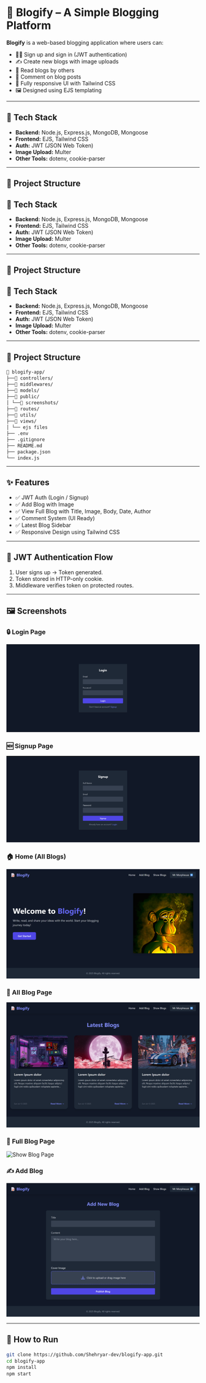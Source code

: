# 📝 Blogify – A Simple Blogging Platform

**Blogify** is a web-based blogging application where users can:

- 🧑‍💻 Sign up and sign in (JWT authentication)
- ✍️ Create new blogs with image uploads
- 📖 Read blogs by others
- 💬 Comment on blog posts
- 📱 Fully responsive UI with Tailwind CSS
- 🖼️ Designed using EJS templating

---

## 🔧 Tech Stack

- **Backend:** Node.js, Express.js, MongoDB, Mongoose
- **Frontend:** EJS, Tailwind CSS
- **Auth:** JWT (JSON Web Token)
- **Image Upload:** Multer
- **Other Tools:** dotenv, cookie-parser

---

## 📁 Project Structure


## 🔧 Tech Stack

- **Backend:** Node.js, Express.js, MongoDB, Mongoose
- **Frontend:** EJS, Tailwind CSS
- **Auth:** JWT (JSON Web Token)
- **Image Upload:** Multer
- **Other Tools:** dotenv, cookie-parser

---

## 📁 Project Structure


## 🔧 Tech Stack

- **Backend:** Node.js, Express.js, MongoDB, Mongoose
- **Frontend:** EJS, Tailwind CSS
- **Auth:** JWT (JSON Web Token)
- **Image Upload:** Multer
- **Other Tools:** dotenv, cookie-parser

---

## 📁 Project Structure
```
📂 blogify-app/
├──📂 controllers/
├──📂 middlewares/
├──📂 models/
├──📂 public/
│ └──📂 screenshots/
├──📂 routes/
├──📂 utils/
├──📂 views/
│ └── ejs files
├── .env
├── .gitignore
├── README.md
├── package.json
└── index.js
```

---

## ✨ Features

- ✅ JWT Auth (Login / Signup)
- ✅ Add Blog with Image
- ✅ View Full Blog with Title, Image, Body, Date, Author
- ✅ Comment System (UI Ready)
- ✅ Latest Blog Sidebar
- ✅ Responsive Design using Tailwind CSS

---

## 🔐 JWT Authentication Flow

1. User signs up → Token generated.
2. Token stored in HTTP-only cookie.
3. Middleware verifies token on protected routes.

---

## 🖼️ Screenshots

### 🔒 Login Page
![Login Page](./public/screenshots/login.png)

### 🆕 Signup Page
![Signup Page](./public/screenshots/signup.png)

### 🏠 Home (All Blogs)
![Home Page](./public/screenshots/home.png)

### 📄 All Blog Page
![Show Blog Page](./public/screenshots/show-all-blog.png)

### 📄 Full Blog Page
![Show Blog Page](./public/screenshots/show-single-blog.png)

### ✍️ Add Blog
![Add Blog](./public/screenshots/add.png)

---

## 🚀 How to Run

```bash
git clone https://github.com/Shehryar-dev/blogify-app.git
cd blogify-app
npm install
npm start
